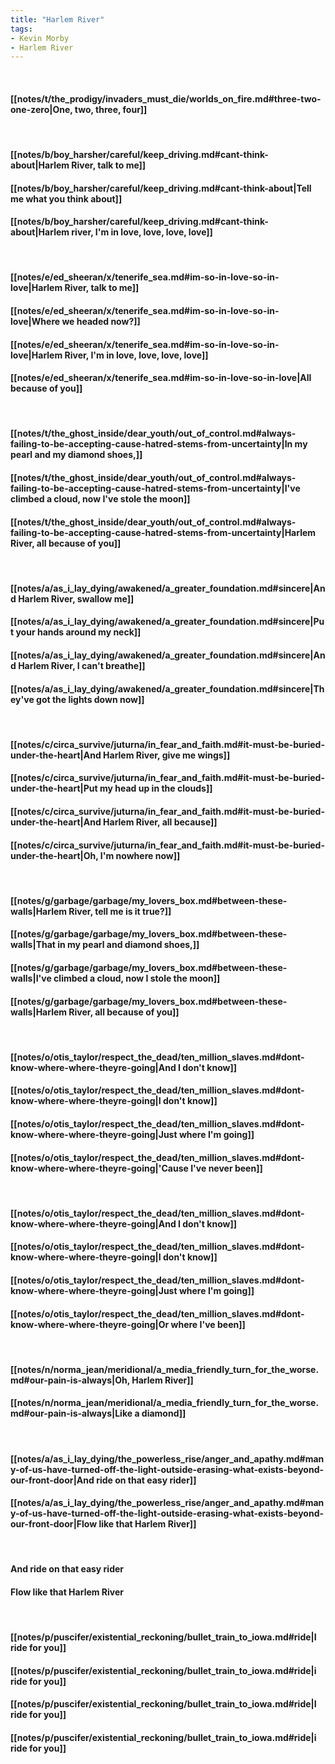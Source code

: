 ```yaml
---
title: "Harlem River"
tags:
- Kevin Morby
- Harlem River
---
```

&nbsp;
#### [[notes/t/the_prodigy/invaders_must_die/worlds_on_fire.md#three-two-one-zero|One, two, three, four]]
&nbsp;
#### [[notes/b/boy_harsher/careful/keep_driving.md#cant-think-about|Harlem River, talk to me]]
#### [[notes/b/boy_harsher/careful/keep_driving.md#cant-think-about|Tell me what you think about]]
#### [[notes/b/boy_harsher/careful/keep_driving.md#cant-think-about|Harlem river, I'm in love, love, love, love]]
&nbsp;
#### [[notes/e/ed_sheeran/x/tenerife_sea.md#im-so-in-love-so-in-love|Harlem River, talk to me]]
#### [[notes/e/ed_sheeran/x/tenerife_sea.md#im-so-in-love-so-in-love|Where we headed now?]]
#### [[notes/e/ed_sheeran/x/tenerife_sea.md#im-so-in-love-so-in-love|Harlem River, I'm in love, love, love, love]]
#### [[notes/e/ed_sheeran/x/tenerife_sea.md#im-so-in-love-so-in-love|All because of you]]
&nbsp;
#### [[notes/t/the_ghost_inside/dear_youth/out_of_control.md#always-failing-to-be-accepting-cause-hatred-stems-from-uncertainty|In my pearl and my diamond shoes,]]
#### [[notes/t/the_ghost_inside/dear_youth/out_of_control.md#always-failing-to-be-accepting-cause-hatred-stems-from-uncertainty|I've climbed a cloud, now I've stole the moon]]
#### [[notes/t/the_ghost_inside/dear_youth/out_of_control.md#always-failing-to-be-accepting-cause-hatred-stems-from-uncertainty|Harlem River, all because of you]]
&nbsp;
#### [[notes/a/as_i_lay_dying/awakened/a_greater_foundation.md#sincere|And Harlem River, swallow me]]
#### [[notes/a/as_i_lay_dying/awakened/a_greater_foundation.md#sincere|Put your hands around my neck]]
#### [[notes/a/as_i_lay_dying/awakened/a_greater_foundation.md#sincere|And Harlem River, I can't breathe]]
#### [[notes/a/as_i_lay_dying/awakened/a_greater_foundation.md#sincere|They've got the lights down now]]
&nbsp;
#### [[notes/c/circa_survive/juturna/in_fear_and_faith.md#it-must-be-buried-under-the-heart|And Harlem River, give me wings]]
#### [[notes/c/circa_survive/juturna/in_fear_and_faith.md#it-must-be-buried-under-the-heart|Put my head up in the clouds]]
#### [[notes/c/circa_survive/juturna/in_fear_and_faith.md#it-must-be-buried-under-the-heart|And Harlem River, all because]]
#### [[notes/c/circa_survive/juturna/in_fear_and_faith.md#it-must-be-buried-under-the-heart|Oh, I'm nowhere now]]
&nbsp;
#### [[notes/g/garbage/garbage/my_lovers_box.md#between-these-walls|Harlem River, tell me is it true?]]
#### [[notes/g/garbage/garbage/my_lovers_box.md#between-these-walls|That in my pearl and diamond shoes,]]
#### [[notes/g/garbage/garbage/my_lovers_box.md#between-these-walls|I've climbed a cloud, now I stole the moon]]
#### [[notes/g/garbage/garbage/my_lovers_box.md#between-these-walls|Harlem River, all because of you]]
&nbsp;
#### [[notes/o/otis_taylor/respect_the_dead/ten_million_slaves.md#dont-know-where-where-theyre-going|And I don't know]]
#### [[notes/o/otis_taylor/respect_the_dead/ten_million_slaves.md#dont-know-where-where-theyre-going|I don't know]]
#### [[notes/o/otis_taylor/respect_the_dead/ten_million_slaves.md#dont-know-where-where-theyre-going|Just where I'm going]]
#### [[notes/o/otis_taylor/respect_the_dead/ten_million_slaves.md#dont-know-where-where-theyre-going|'Cause I've never been]]
&nbsp;
#### [[notes/o/otis_taylor/respect_the_dead/ten_million_slaves.md#dont-know-where-where-theyre-going|And I don't know]]
#### [[notes/o/otis_taylor/respect_the_dead/ten_million_slaves.md#dont-know-where-where-theyre-going|I don't know]]
#### [[notes/o/otis_taylor/respect_the_dead/ten_million_slaves.md#dont-know-where-where-theyre-going|Just where I'm going]]
#### [[notes/o/otis_taylor/respect_the_dead/ten_million_slaves.md#dont-know-where-where-theyre-going|Or where I've been]]
&nbsp;
#### [[notes/n/norma_jean/meridional/a_media_friendly_turn_for_the_worse.md#our-pain-is-always|Oh, Harlem River]]
#### [[notes/n/norma_jean/meridional/a_media_friendly_turn_for_the_worse.md#our-pain-is-always|Like a diamond]]
&nbsp;
#### [[notes/a/as_i_lay_dying/the_powerless_rise/anger_and_apathy.md#many-of-us-have-turned-off-the-light-outside-erasing-what-exists-beyond-our-front-door|And ride on that easy rider]]
#### [[notes/a/as_i_lay_dying/the_powerless_rise/anger_and_apathy.md#many-of-us-have-turned-off-the-light-outside-erasing-what-exists-beyond-our-front-door|Flow like that Harlem River]]
&nbsp;
#### And ride on that easy rider
#### Flow like that Harlem River
&nbsp;
#### [[notes/p/puscifer/existential_reckoning/bullet_train_to_iowa.md#ride|I ride for you]]
#### [[notes/p/puscifer/existential_reckoning/bullet_train_to_iowa.md#ride|i ride for you]]
#### [[notes/p/puscifer/existential_reckoning/bullet_train_to_iowa.md#ride|I ride for you]]
#### [[notes/p/puscifer/existential_reckoning/bullet_train_to_iowa.md#ride|i ride for you]]
